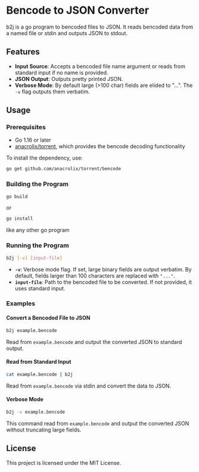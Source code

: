 # Bencode to JSON Converter

b2j is a go program to bencoded files to JSON. It reads bencoded data from a named file or stdin and outputs JSON to stdout.

## Features

- **Input Source**: Accepts a bencoded file name argument or reads from standard input if no name is provided.
- **JSON Output**: Outputs pretty printed JSON.
- **Verbose Mode**: By default large (>100 char) fields are elided to "...". The `-v` flag outputs them verbatim.

## Usage

### Prerequisites

- Go 1.16 or later
- [anacrolix/torrent](https://github.com/anacrolix/torrent), which provides the bencode decoding functionality

To install the dependency, use:

```sh
go get github.com/anacrolix/torrent/bencode
```

### Building the Program
```sh
go build
```
or
```sh
go install
```
like any other go program

### Running the Program

```sh
b2j [-v] [input-file]
```

- **`-v`**: Verbose mode flag. If set, large binary fields are output verbatim. By default, fields larger than 100 characters are replaced with `"..."`.
- **`input-file`**: Path to the bencoded file to be converted. If not provided, it uses standard input.

### Examples

#### Convert a Bencoded File to JSON

```sh
b2j example.bencode
```

Read from `example.bencode` and output the converted JSON to standard output.

#### Read from Standard Input

```sh
cat example.bencode | b2j
```

Read from `example.bencode` via stdin and convert the data to JSON.

#### Verbose Mode

```sh
b2j -v example.bencode
```

This command read from `example.bencode` and output the converted JSON without truncating large fields.

## License

This project is licensed under the MIT License.
